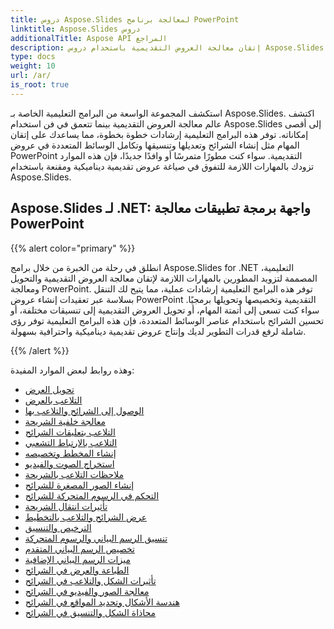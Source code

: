 ```yaml
---
title: دروس Aspose.Slides لمعالجة برنامج PowerPoint
linktitle: Aspose.Slides دروس
additionalTitle: Aspose API المراجع
description: إتقان معالجة العروض التقديمية باستخدام دروس Aspose.Slides. إنشاء عروض PowerPoint التقديمية وتعديلها وتحسينها بكفاءة. التفوق في معالجة المحتوى الديناميكي.
type: docs
weight: 10
url: /ar/
is_root: true
---
```

استكشف المجموعة الواسعة من البرامج التعليمية الخاصة بـ Aspose.Slides. اكتشف عالم معالجة العروض التقديمية بينما تتعمق في فن استخدام Aspose.Slides إلى أقصى إمكاناته. توفر هذه البرامج التعليمية إرشادات خطوة بخطوة، مما يساعدك على إتقان المهام مثل إنشاء الشرائح وتعديلها وتنسيقها وتكامل الوسائط المتعددة في عروض PowerPoint التقديمية. سواء كنت مطورًا متمرسًا أو وافدًا جديدًا، فإن هذه الموارد تزودك بالمهارات اللازمة للتفوق في صياغة عروض تقديمية ديناميكية ومقنعة باستخدام Aspose.Slides.

## Aspose.Slides لـ .NET: واجهة برمجة تطبيقات معالجة PowerPoint
{{% alert color="primary" %}}

انطلق في رحلة من الخبرة من خلال برامج Aspose.Slides for .NET التعليمية، المصممة لتزويد المطورين بالمهارات اللازمة لإتقان معالجة العروض التقديمية والتحويل ومعالجة PowerPoint. توفر هذه البرامج التعليمية إرشادات عملية، مما يتيح لك التنقل بسلاسة عبر تعقيدات إنشاء عروض PowerPoint التقديمية وتخصيصها وتحويلها برمجيًا. سواء كنت تسعى إلى أتمتة المهام، أو تحويل العروض التقديمية إلى تنسيقات مختلفة، أو تحسين الشرائح باستخدام عناصر الوسائط المتعددة، فإن هذه البرامج التعليمية توفر رؤى شاملة لرفع قدرات التطوير لديك وإنتاج عروض تقديمية ديناميكية واحترافية بسهولة.

{{% /alert %}}

وهذه روابط لبعض الموارد المفيدة:
- [تحويل العرض](./net/presentation-conversion/)
- [التلاعب بالعرض](./net/presentation-manipulation/)
- [الوصول إلى الشرائح والتلاعب بها](./slide-access-and-manipulation/)
- [معالجة خلفية الشريحة](./slide-background-manipulation/)
- [التلاعب بتعليقات الشرائح](./slide-comments-manipulation/)
- [التلاعب بالارتباط التشعبي](./hyperlink-manipulation/)
- [إنشاء المخطط وتخصيصه](./chart-creation-and-customization/)
- [استخراج الصوت والفيديو](./audio-and-video-extraction/)
- [ملاحظات التلاعب بالشريحة](./notes-slide-manipulation/)
- [إنشاء الصور المصغرة للشرائح](./slide-thumbnail-generation/)
- [التحكم في الرسوم المتحركة للشرائح](./slide-animation-control/)
- [تأثيرات انتقال الشريحة](./slide-transition-effects/)
- [عرض الشرائح والتلاعب بالتخطيط](./slide-view-and-layout-manipulation/)
- [الترخيص والتنسيق](./licensing-and-formatting/)
- [تنسيق الرسم البياني والرسوم المتحركة](./chart-formatting-and-animation/)
- [تخصيص الرسم البياني المتقدم](./advanced-chart-customization/)
- [ميزات الرسم البياني الإضافية](./additional-chart-features/)
- [الطباعة والعرض في الشرائح](./printing-and-rendering-in-slides/)
- [تأثيرات الشكل والتلاعب في الشرائح](./shape-effects-and-manipulation-in-slides/)
- [معالجة الصور والفيديو في الشرائح](./image-and-video-manipulation-in-slides/)
- [هندسة الأشكال وتحديد المواقع في الشرائح](./shape-geometry-and-positioning-in-slides/)
- [محاذاة الشكل والتنسيق في الشرائح](./shape-alignment-and-formatting-in-slides/)